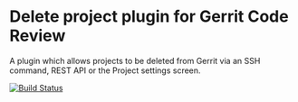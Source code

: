 # Delete project plugin for Gerrit Code Review

A plugin which allows projects to be deleted from Gerrit via an SSH command,
REST API or the Project settings screen.

[![Build Status](https://gerrit-ci.gerritforge.com/buildStatus/icon?job=plugin-delete-project-master)](https://gerrit-ci.gerritforge.com/job/plugin-delete-project-master/)
